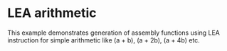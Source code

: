 # LEA arithmetic
This example demonstrates generation of assembly functions using LEA
instruction for simple arithmetic like (a + b), (a + 2b), (a + 4b) etc.
